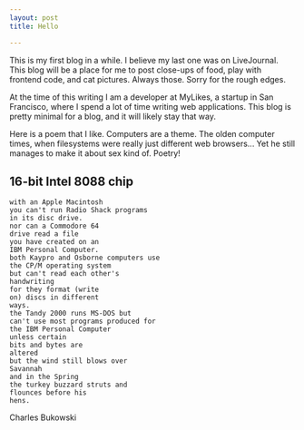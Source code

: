 ```yaml
---
layout: post
title: Hello

---
```


This is my first blog in a while. I believe my last one was on LiveJournal.
This blog will be a place for me to post close-ups of food, play with frontend
code, and cat pictures. Always those. Sorry for the rough edges.

At the time of this writing I am a developer at MyLikes, a startup in San
Francisco, where I spend a lot of time writing web applications. This blog is
pretty minimal for a blog, and it will likely stay that way.

<!-- more start -->
Here is a poem that I like. Computers are a theme. The olden computer times,
when filesystems were really just different web browsers... Yet he still
manages to make it about sex kind of. Poetry!

16-bit Intel 8088 chip
----------------------

    with an Apple Macintosh
    you can't run Radio Shack programs
    in its disc drive.
    nor can a Commodore 64
    drive read a file
    you have created on an
    IBM Personal Computer.
    both Kaypro and Osborne computers use
    the CP/M operating system
    but can't read each other's
    handwriting
    for they format (write
    on) discs in different
    ways.
    the Tandy 2000 runs MS-DOS but
    can't use most programs produced for
    the IBM Personal Computer
    unless certain
    bits and bytes are
    altered
    but the wind still blows over
    Savannah
    and in the Spring
    the turkey buzzard struts and
    flounces before his
    hens.

Charles Bukowski

<!-- more end -->
